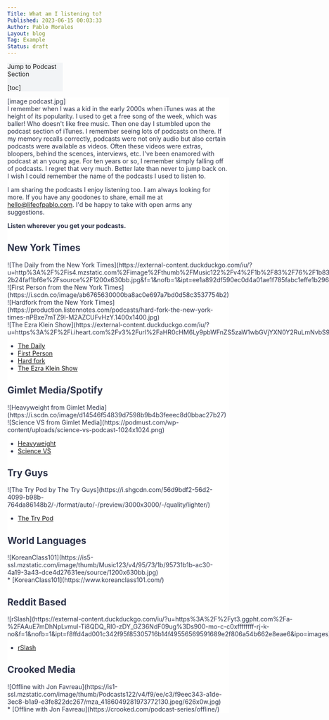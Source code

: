 ```yaml
---
Title: What am I listening to? 
Published: 2023-06-15 00:03:33
Author: Pablo Morales
Layout: blog
Tag: Example
Status: draft
---
```


<div class="t-of-c" markdown="1">
Jump to Podcast Section

[toc]
</div>

<style>
.podcasts {
background: #fffffe;
color: #2d334a;
}
.t-of-c {
background-color: #f2f4f6;
width: 25%

}

.t-of-c a {
color: #00214d;
}

@media only screen and (max-width: 600px) {
  .t-of-c {
    width: inherit;
  }
}
.nyt, .gimlet, .tryguys, .wl, .reddit .crooked-media .rslash {

display: flex;
flex-direction: row;
justify-content: space-around;
flex-wrap: wrap;



}

.gimlet img, .nyt img, .tryguys img, .wl img, .crooked-media img, .rslash img {
max-width: 55%;
width: 100%;
height: auto;

}



.item {
  flex: 4;
display: flex;
padding: width: 10%;


}

.banner img {
width: 100%;
height: auto;
}


</style>
<div class="podcasts" markdown="1">
<div class="banner" markdown="1">
[image podcast.jpg]
</div>
I remember when I was a kid in the early 2000s when iTunes was at the height of its popularity. I used to get a free song of the week, which was baller! Who doesn't like free music. Then one day I stumbled upon the podcast section of iTunes. I remember seeing lots of podcasts on there. If my memory recalls correctly, podcasts were not only audio but also certain podcasts were available as videos. Often these videos were extras, bloopers, behind the scences, interviews, etc. I've been enamored with podcast at an young age. For ten years or so, I remember simply falling off of podcasts. I regret that very much. Better late than never to jump back on. I wish I could remember the name of the podcasts I used to listen to. 

I am sharing the podcasts I enjoy listening too. I am always looking for more. If you have any goodones to share, email me at hello@lifeofpablo.com. I'd be happy to take with open arms any suggestions.

**Listen wherever you get your podcasts.**

## New York Times
<div class="nyt">
<div class="item"  markdown="1">
![The Daily from the New York Times](https://external-content.duckduckgo.com/iu/?u=http%3A%2F%2Fis4.mzstatic.com%2Fimage%2Fthumb%2FMusic122%2Fv4%2F1b%2F83%2F76%2F1b8376aa-90a9-eae1-662d-2b24faf1bf6e%2Fsource%2F1200x630bb.jpg&f=1&nofb=1&ipt=ee1a892df590ec0d4a01ae1f785fabc1effe1b2964372caaa57c0dfb55e823cb&ipo=images)
</div>

<div class="item"  markdown="1">
![First Person from the New York Times](https://i.scdn.co/image/ab6765630000ba8ac0e697a7bd0d58c3537754b2)
</div>

</div>
<div class="nyt">
<div class="item"  markdown="1">
![Hardfork from the New York Times](https://production.listennotes.com/podcasts/hard-fork-the-new-york-times-nPBxe7mTZ9l-M2AZCUFvHzY.1400x1400.jpg)
</div>
<div class="item" markdown="1">
![The Ezra Klein Show](https://external-content.duckduckgo.com/iu/?u=https%3A%2F%2Fi.iheart.com%2Fv3%2Furl%2FaHR0cHM6Ly9pbWFnZS5zaW1wbGVjYXN0Y2RuLmNvbS9pbWFnZXMvMjBjODkzYTUtMmFmYS00MTZkLTkzMmMtMjY3Y2RhZGJhZWJhLzM3NmU0YWMwLTM1YmItNDFjYi05OGQzLWVhMzNhYTRmZDkyYS8zMDAweDMwMDAvbnl0LWV6cmFrbGVpbi1hbGJ1bWFydHdvcmstMzAwMHB4LmpwZz9haWQ9cnNzX2ZlZWQ%3Fops%3Dfit(960%252C960)&f=1&nofb=1&ipt=476e40bc74467c301edd2a99d46987dba245efc119eb3e614e88203ffe183ff5&ipo=images)
</div>
</div>

* [The Daily](https://www.nytimes.com/column/the-daily) 
* [First Person](https://www.nytimes.com/column/first-person)
* [Hard fork](https://www.nytimes.com/column/hard-fork)
* [The Ezra Klein Show](https://www.nytimes.com/column/ezra-klein-podcast)

## Gimlet Media/Spotify

<div class="gimlet">
<div class="item"  markdown="1">
![Heavyweight from Gimlet Media](https://i.scdn.co/image/d14546f54839d7598b9b4b3feeec8d0bbac27b27)
</div>

<div class="item"  markdown="1">
![Science VS from Gimlet Media](https://podmust.com/wp-content/uploads/science-vs-podcast-1024x1024.png)
</div>
</div>

* [Heavyweight](https://gimletmedia.com/shows/heavyweight)
* [Science VS](https://gimletmedia.com/shows/science-vs)


## Try Guys
<div class="tryguys">
<div class="item"  markdown="1">
![The Try Pod by The Try Guys](https://i.shgcdn.com/56d9bdf2-56d2-4099-b98b-764da86148b2/-/format/auto/-/preview/3000x3000/-/quality/lighter/)
</div>

</div>

* [The Try Pod](https://www.youtube.com/trypod)

## World Languages
<div class="wl">
<div class="item" markdown="1">
![KoreanClass101](https://is5-ssl.mzstatic.com/image/thumb/Music123/v4/95/73/1b/95731b1b-ac30-4a19-3a43-dce4d27631ee/source/1200x630bb.jpg)
</div>
</div>
* [KoreanClass101](https://www.koreanclass101.com/)

## Reddit Based
<div class="rslash">
<div class="item" markdown="1">
![rSlash](https://external-content.duckduckgo.com/iu/?u=https%3A%2F%2Fyt3.ggpht.com%2Fa-%2FAAuE7mDhNpLvmul-Ti8QDQ_RI0-zDY_GZ36NdF09ug%3Ds900-mo-c-c0xffffffff-rj-k-no&f=1&nofb=1&ipt=f8ffd4ad001c342f95f85305716b14f49556569591689e2f806a54b662e8eae6&ipo=images)
</div>
</div>

* [rSlash](https://www.youtube.com/rSlash)

## Crooked Media
<div class="crooked-media">
<div class="item" markdown="1">
![Offline with Jon Favreau](https://is1-ssl.mzstatic.com/image/thumb/Podcasts122/v4/f9/ee/c3/f9eec343-a1de-3ec8-b1a9-e3fe822dc267/mza_4186049281973772130.jpeg/626x0w.jpg)
</div>
</div>
* [Offline with Jon Favreau](https://crooked.com/podcast-series/offline/)
</div>


